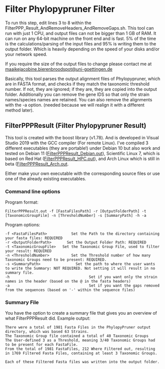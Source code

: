 # Filter Phylopypruner Filter
To run this step, edit lines 3 to 8 within the FilterPPP_Result_AndRemoveHeaders_AndRemoveGaps.sh. This tool can run with just 1 CPU, and output files can not be bigger than 1 GB of RAM. It can run on any 64-bit machine on the front end and is fast. 5% of the time is the calculations/parsing of the input files and 95% is writing them to the output folder. Which is heavily depending on the speed of your disks and/or your network speed.

If you require the size of the output files to change please contact me at maaikejacobine.bierenbroodspot@uni-goettingen.de

Basically, this tool parses the output alignment files of Phylopypruner, which are in FASTA format, and checks if they match the taxonomic threshold number. If not, they are ignored; if they are, they are copied into the output folder. Additionally you can remove the gene IDS so that only the strain names/species names are retained. You can also remove the alignments with the -a option. (needed because we will realign it with a different method later).


## FilterPPPResult (Filter Phylopypruner Result)
This tool is created with the boost library (v1.78). And is developed in Visual Studio 2019 with the GCC compiler (For remote Linux).  I've compiled 3 different executables (they are portable!) under Debian 10 but also work and tested on Debian 11 ([FilterPPPResult_Debian.out](https://github.com/mjbieren/Phylogenomics_klebsormidiophyceae/tree/main/Executables/FilterPPPResult)), Scientific Linux 7, which is based on Red Hat ([FilterPPPResult_HPC.out](https://github.com/mjbieren/Phylogenomics_klebsormidiophyceae/tree/main/Executables/FilterPPPResult)), and Arch Linux which is still in beta ([FilterPPPResult_Arch.out](https://github.com/mjbieren/Phylogenomics_klebsormidiophyceae/tree/main/Executables/FilterPPPResult).

Either make your own executable with the corresponding source files or use one of the already existing executables.
### Command line options

Program format:
```
FilterPPPResult.out -f [FastaFilesPath] -r [OutputFolderPath] -t [TaxonomicGroupFile] -n [ThresholdNumber] -s [SummaryPath] -h -a
```

Program options:
```
-f <FastaFilesPath>			  Set the Path to the directory containing your fasta files: REQUIRED
-r <OutputFolderPath>	    Set the Output Folder Path: REQUIRED
-t <TaxonomicGroupFile>	  Set the Taxonomic Group File, used to filter your result: REQUIRED
-n <ThresholdNumber>		  Set the Threshold number of how many Taxonomic Groups need to be present: REQUIRED.
-s <SummaryPath>			    Set the path to where the user wants to write the Summary: NOT REQUIRED. Not setting it will result in no summary file.
-h							          Set if you want only the strain names in the header (based on the @ in the fasta headers)
-a							          Set if you want the gaps removed from the sequences (based on '-' within the sequence files)
```

### Summary File
You have the option to create a summary file that gives you an overview of what FilterPPPResult did. Example output:

```
There were a total of 1981 Fasta Files in the PhylopyPruner output directory, which was based 63 Strains. 
The Taxonomic Group file contained a total of 40 Taxonomic Groups
The User-defined 3 as a Threshold, meaning 3/40 Taxonomic Groups had to be present for each FastaFile.
From the total of 1981 FastaFiles, 212 Where Filtered out, resulting in 1769 Filtered Fasta Files, containing at least 3 Taxonomic Groups.

Each of these Filtered Fasta files was written into the output folder.
```
